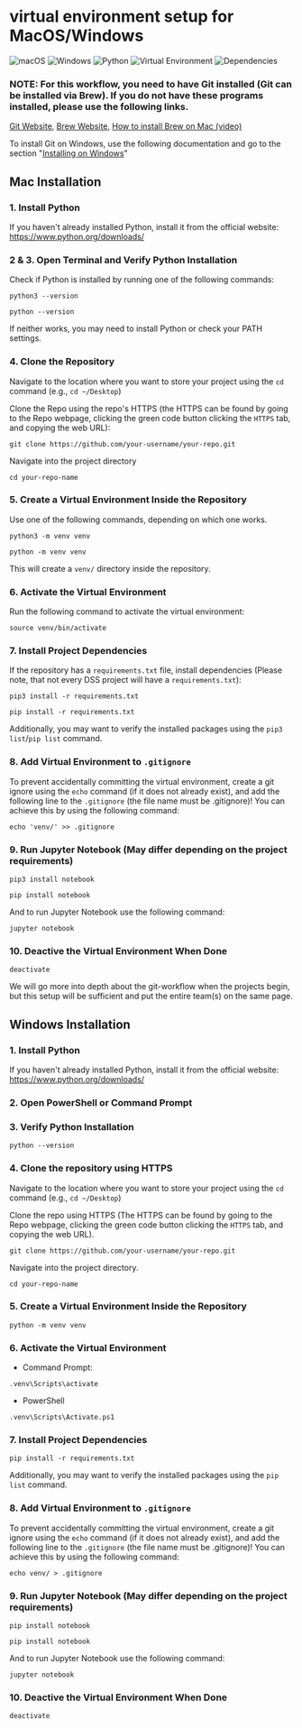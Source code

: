 # virtual environment setup for MacOS/Windows

![macOS](https://img.shields.io/badge/macOS-Virtual%20Environment%20Setup-000000?style=for-the-badge&logo=apple)
![Windows](https://img.shields.io/badge/Windows-Virtual%20Environment%20Setup-0078D4?style=for-the-badge&logo=microsoft)
![Python](https://img.shields.io/badge/Python-3.8%2B-blue?style=for-the-badge&logo=python)
![Virtual Environment](https://img.shields.io/badge/Virtual%20Environment-venv-%234CBB87?style=for-the-badge)
![Dependencies](https://img.shields.io/badge/Dependencies-Requirements%20File-%23FFD700?style=for-the-badge)

### NOTE: For this workflow, you need to have Git installed (Git can be installed via Brew). If you do not have these programs installed, please use the following links.
[Git Website](https://git-scm.com/downloads/mac), [Brew Website](https://brew.sh/), [How to install Brew on Mac (video)](https://www.youtube.com/watch?v=flQxyoyBX5M)

To install Git on Windows, use the following documentation and go to the section "[Installing on Windows](https://git-scm.com/book/en/v2/Getting-Started-Installing-Git)"


## Mac Installation

### 1. Install Python
If you haven't already installed Python, install it from the official website: https://www.python.org/downloads/

### 2 & 3. Open Terminal and Verify Python Installation
Check if Python is installed by running one of the following commands:
```
python3 --version
```
```
python --version
```
If neither works, you may need to install Python or check your PATH settings.

### 4. Clone the Repository
Navigate to the location where you want to store your project using the `cd` command (e.g., `cd ~/Desktop`)

Clone the Repo using the repo's HTTPS (the HTTPS can be found by going to the Repo webpage, clicking the green code button clicking the `HTTPS` tab, and copying the web URL):
```
git clone https://github.com/your-username/your-repo.git
```

Navigate into the project directory
```
cd your-repo-name
```

### 5. Create a Virtual Environment Inside the Repository
Use one of the following commands, depending on which one works.
```
python3 -m venv venv
```
```
python -m venv venv
```
This will create a `venv/` directory inside the repository. 

### 6. Activate the Virtual Environment
Run the following command to activate the virtual environment:
```
source venv/bin/activate
```

### 7. Install Project Dependencies
If the repository has a `requirements.txt` file, install dependencies (Please note, that not every DSS project will have a `requirements.txt`):
```
pip3 install -r requirements.txt
```
```
pip install -r requirements.txt
```

Additionally, you may want to verify the installed packages using the `pip3 list`/`pip list` command.

### 8. Add Virtual Environment to `.gitignore`
To prevent accidentally committing the virtual environment, create a git ignore using the `echo` command (if it does not already exist), and add the following line to the `.gitignore` (the file name must be .gitignore)! You can achieve this by using the following command:
```
echo 'venv/' >> .gitignore
```

### 9. Run Jupyter Notebook (May differ depending on the project requirements)
```
pip3 install notebook
```
```
pip install notebook
```

And to run Jupyter Notebook use the following command:
```
jupyter notebook
```

### 10. Deactive the Virtual Environment When Done
```
deactivate
```

We will go more into depth about the git-workflow when the projects begin, but this setup will be sufficient and put the entire team(s) on the same page.

## Windows Installation

### 1. Install Python
If you haven't already installed Python, install it from the official website: https://www.python.org/downloads/

### 2. Open PowerShell or Command Prompt

### 3. Verify Python Installation
```
python --version
```

### 4. Clone the repository using HTTPS 
Navigate to the location where you want to store your project using the `cd` command (e.g., `cd ~/Desktop`)

Clone the repo using HTTPS (The HTTPS can be found by going to the Repo webpage, clicking the green code button clicking the `HTTPS` tab, and copying the web URL).
```
git clone https://github.com/your-username/your-repo.git
```

Navigate into the project directory.
```
cd your-repo-name
```

### 5. Create a Virtual Environment Inside the Repository
```
python -m venv venv
```

### 6. Activate the Virtual Environment
* Command Prompt:
```
.venv\Scripts\activate
```
* PowerShell
```
.venv\Scripts\Activate.ps1
```

### 7. Install Project Dependencies
```
pip install -r requirements.txt
```

Additionally, you may want to verify the installed packages using the `pip list` command.

### 8. Add Virtual Environment to `.gitignore`
To prevent accidentally committing the virtual environment, create a git ignore using the `echo` command (if it does not already exist), and add the following line to the `.gitignore` (the file name must be .gitignore)! You can achieve this by using the following command:
```
echo venv/ > .gitignore
```

### 9. Run Jupyter Notebook (May differ depending on the project requirements)
```
pip install notebook
```
```
pip install notebook
```

And to run Jupyter Notebook use the following command:
```
jupyter notebook
```

### 10. Deactive the Virtual Environment When Done
```
deactivate
```
